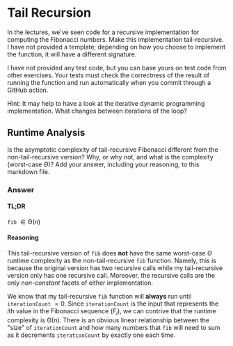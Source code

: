 # Tail Recursion

In the lectures, we've seen code for a recursive implementation for computing
the Fibonacci numbers. Make this implementation tail-recursive. I have not
provided a template; depending on how you choose to implement the function, it
will have a different signature.

I have not provided any test code, but you can base yours on test code from
other exercises. Your tests must check the correctness of the result of running
the function and run automatically when you commit through a GitHub action.

Hint: It may help to have a look at the iterative dynamic programming
implementation. What changes between iterations of the loop?

## Runtime Analysis

Is the asymptotic complexity of tail-recursive Fibonacci different from the non-tail-recursive version? Why, or why not, and what is the complexity (worst-case $\Theta$)? Add your answer, including your reasoning, to this markdown file.

### Answer

#### TL;DR

`fib` $\in \mathrm{\Theta}(n)$

#### Reasoning

This tail-recursive version of `fib` does **not** have the same worst-case $\Theta$ runtime complexity as the non-tail-recursive `fib` function. Namely, this is because the original version has two recursive calls while my tail-recursive version only has one recursive call. Moreover, the recursive calls are the only *non-constant* facets of either implementation.

We know that my tail-recursive `fib` function will **always** run until `iterationCount` $= 0$. Since `iterationCount` is the input that represents the $i\text{th}$ value in the Fibonacci sequence ($F_{i}$), we can contrive that the runtime complexity is $\mathrm{\Theta}(n)$. There is an obvious linear relationship between the "size" of `iterationCount` and how many numbers that `fib` will need to sum as it decrements `iterationCount` by exactly one each time.
